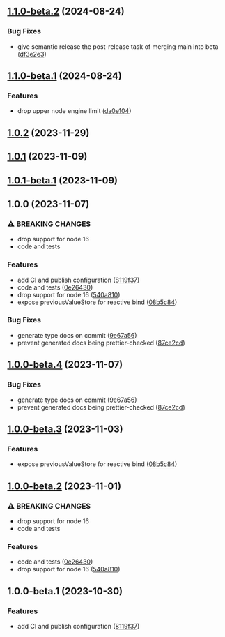 ## [1.1.0-beta.2](https://github.com/drtrt-org/give-svelte-store-previous-behaviour/compare/v1.1.0-beta.1...v1.1.0-beta.2) (2024-08-24)


### Bug Fixes

* give semantic release the post-release task of merging main into beta ([df3e2e3](https://github.com/drtrt-org/give-svelte-store-previous-behaviour/commit/df3e2e313a24f8fadd9ca394e59082513f687c24))

## [1.1.0-beta.1](https://github.com/drtrt-org/give-svelte-store-previous-behaviour/compare/v1.0.2...v1.1.0-beta.1) (2024-08-24)


### Features

* drop upper node engine limit ([da0e104](https://github.com/drtrt-org/give-svelte-store-previous-behaviour/commit/da0e1041f84f6993182f9ac97c0f89c342012241))

## [1.0.2](https://github.com/drtrt-org/give-svelte-store-previous-behaviour/compare/v1.0.1...v1.0.2) (2023-11-29)

## [1.0.1](https://github.com/drtrt-org/give-svelte-store-previous-behaviour/compare/v1.0.0...v1.0.1) (2023-11-09)

## [1.0.1-beta.1](https://github.com/drtrt-org/give-svelte-store-previous-behaviour/compare/v1.0.0...v1.0.1-beta.1) (2023-11-09)

## 1.0.0 (2023-11-07)


### ⚠ BREAKING CHANGES

* drop support for node 16
* code and tests

### Features

* add CI and publish configuration ([8119f37](https://github.com/drtrt-org/give-svelte-store-previous-behaviour/commit/8119f374f20bd02cd4b0979061698684179d817b))
* code and tests ([0e26430](https://github.com/drtrt-org/give-svelte-store-previous-behaviour/commit/0e26430d8e094c896f0160aefb35512277d78ffd))
* drop support for node 16 ([540a810](https://github.com/drtrt-org/give-svelte-store-previous-behaviour/commit/540a810089354d0a231472b3f94b17b7498a0b37))
* expose previousValueStore for reactive bind ([08b5c84](https://github.com/drtrt-org/give-svelte-store-previous-behaviour/commit/08b5c84d4bcf2799309dc7d7a9de6ca2267df42c))


### Bug Fixes

* generate type docs on commit ([9e67a56](https://github.com/drtrt-org/give-svelte-store-previous-behaviour/commit/9e67a567f6b0a67ca75f54288b241e02a20455e5))
* prevent generated docs being prettier-checked ([87ce2cd](https://github.com/drtrt-org/give-svelte-store-previous-behaviour/commit/87ce2cd5b197d2ff6154d2c7d526654f88a42da4))

## [1.0.0-beta.4](https://github.com/drtrt-org/give-svelte-store-previous-behaviour/compare/v1.0.0-beta.3...v1.0.0-beta.4) (2023-11-07)


### Bug Fixes

* generate type docs on commit ([9e67a56](https://github.com/drtrt-org/give-svelte-store-previous-behaviour/commit/9e67a567f6b0a67ca75f54288b241e02a20455e5))
* prevent generated docs being prettier-checked ([87ce2cd](https://github.com/drtrt-org/give-svelte-store-previous-behaviour/commit/87ce2cd5b197d2ff6154d2c7d526654f88a42da4))

## [1.0.0-beta.3](https://github.com/drtrt-org/give-svelte-store-previous-behaviour/compare/v1.0.0-beta.2...v1.0.0-beta.3) (2023-11-03)


### Features

* expose previousValueStore for reactive bind ([08b5c84](https://github.com/drtrt-org/give-svelte-store-previous-behaviour/commit/08b5c84d4bcf2799309dc7d7a9de6ca2267df42c))

## [1.0.0-beta.2](https://github.com/drtrt-org/give-svelte-store-previous-behaviour/compare/v1.0.0-beta.1...v1.0.0-beta.2) (2023-11-01)


### ⚠ BREAKING CHANGES

* drop support for node 16
* code and tests

### Features

* code and tests ([0e26430](https://github.com/drtrt-org/give-svelte-store-previous-behaviour/commit/0e26430d8e094c896f0160aefb35512277d78ffd))
* drop support for node 16 ([540a810](https://github.com/drtrt-org/give-svelte-store-previous-behaviour/commit/540a810089354d0a231472b3f94b17b7498a0b37))

## 1.0.0-beta.1 (2023-10-30)


### Features

* add CI and publish configuration ([8119f37](https://github.com/drtrt-org/give-svelte-store-previous-behaviour/commit/8119f374f20bd02cd4b0979061698684179d817b))
